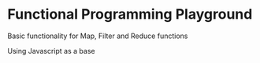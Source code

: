 # Functional Programming Playground

Basic functionality for Map, Filter and Reduce functions

Using Javascript as a base
